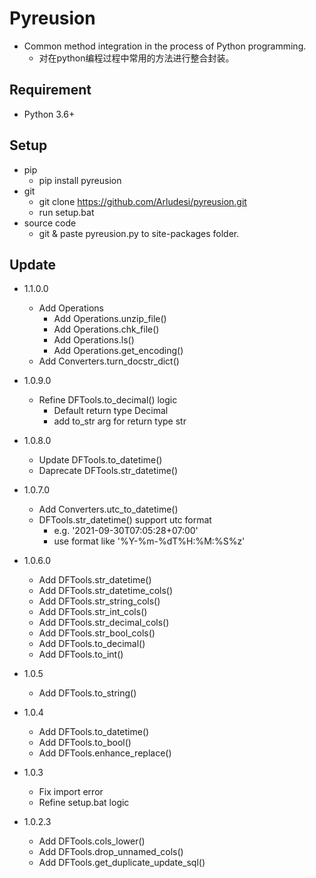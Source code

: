 # Pyreusion
* Common method integration in the process of Python programming.
    * 对在python编程过程中常用的方法进行整合封装。

## Requirement
* Python 3.6+

## Setup
* pip
   * pip install pyreusion
* git
   * git clone https://github.com/Arludesi/pyreusion.git
   * run setup.bat
* source code
   * git & paste pyreusion.py to site-packages folder.

## Update
* 1.1.0.0
    * Add Operations
        * Add Operations.unzip_file()
        * Add Operations.chk_file()
        * Add Operations.ls()
        * Add Operations.get_encoding()
    * Add Converters.turn_docstr_dict()

* 1.0.9.0
    * Refine DFTools.to_decimal() logic
        * Default return type Decimal
        * add to_str arg for return type str

* 1.0.8.0
    * Update DFTools.to_datetime()
    * Daprecate DFTools.str_datetime()

* 1.0.7.0
    * Add Converters.utc_to_datetime()
    * DFTools.str_datetime() support utc format
        * e.g. '2021-09-30T07:05:28+07:00'
        * use format like '%Y-%m-%dT%H:%M:%S%z'

* 1.0.6.0
    * Add DFTools.str_datetime()
    * Add DFTools.str_datetime_cols()
    * Add DFTools.str_string_cols()
    * Add DFTools.str_int_cols()
    * Add DFTools.str_decimal_cols()
    * Add DFTools.str_bool_cols()
    * Add DFTools.to_decimal()
    * Add DFTools.to_int()

* 1.0.5
    * Add DFTools.to_string()

* 1.0.4
    * Add DFTools.to_datetime()
    * Add DFTools.to_bool()
    * Add DFTools.enhance_replace()

* 1.0.3
    * Fix import error
    * Refine setup.bat logic

* 1.0.2.3
    * Add DFTools.cols_lower()
    * Add DFTools.drop_unnamed_cols()
    * Add DFTools.get_duplicate_update_sql()
